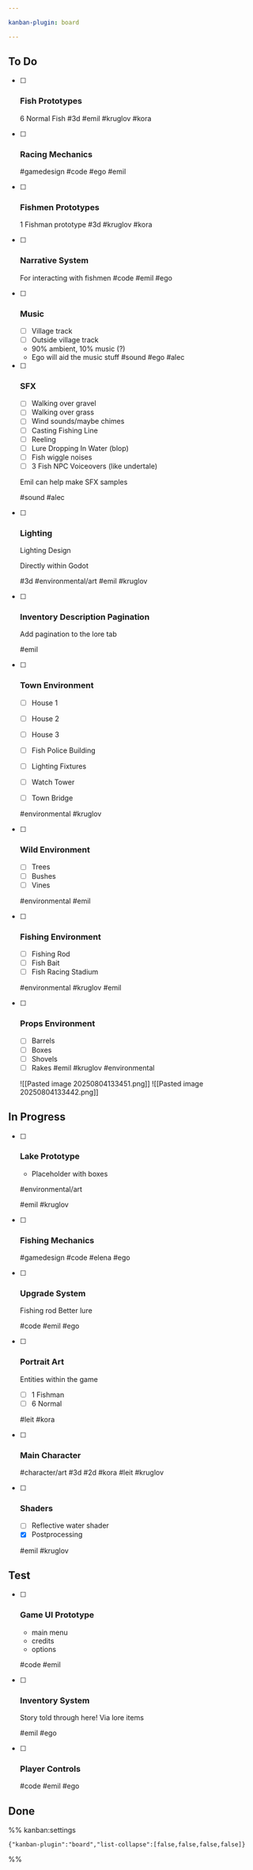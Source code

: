 ```yaml
---

kanban-plugin: board

---
```


## To Do

- [ ] ### Fish Prototypes
	6 Normal Fish
	#3d 
	#emil #kruglov #kora
- [ ] ### Racing Mechanics
	
	#gamedesign #code 
	#ego #emil
- [ ] ### Fishmen Prototypes
	1 Fishman prototype
	#3d 
	#kruglov #kora
- [ ] ### Narrative System
	For interacting with fishmen
	#code 
	#emil #ego
- [ ] ### Music
	- [ ] Village track
	- [ ] Outside village track
	
	- 90% ambient, 10% music (?)
	- Ego will aid the music stuff
	#sound 
	#ego #alec
- [ ] ### SFX
	
	- [ ] Walking over gravel
	- [ ] Walking over grass
	- [ ] Wind sounds/maybe chimes
	- [ ] Casting Fishing Line
	- [ ] Reeling
	- [ ] Lure Dropping In Water (blop)
	- [ ] Fish wiggle noises
	- [ ] 3 Fish NPC Voiceovers (like undertale)
	
	Emil can help make SFX samples
	
	#sound 
	#alec
- [ ] ### Lighting
	Lighting Design 
	
	Directly within Godot
	
	#3d #environmental/art 
	#emil #kruglov
- [ ] ### Inventory Description Pagination
	
	Add pagination to the lore tab
	
	#emil
- [ ] ### Town Environment
	 - [ ] House 1
	- [ ] House 2
	- [ ] House 3
	- [ ] Fish Police Building
	
	- [ ] Lighting Fixtures
	
	- [ ] Watch Tower
	- [ ] Town Bridge
	
	#environmental 
	#kruglov
- [ ] ### Wild Environment
	- [ ] Trees
	- [ ] Bushes
	- [ ] Vines
	
	#environmental 
	#emil
- [ ] ### Fishing Environment
	- [ ] Fishing Rod
	- [ ] Fish Bait
	- [ ] Fish Racing Stadium
	
	#environmental 
	#kruglov #emil
- [ ] ### Props Environment
	
	- [ ] Barrels
	- [ ] Boxes
	- [ ] Shovels
	- [ ] Rakes
	#emil #kruglov 
	#environmental 
	
	![[Pasted image 20250804133451.png]]
	![[Pasted image 20250804133442.png]]


## In Progress

- [ ] ### Lake Prototype
	- Placeholder with boxes
	
	#environmental/art 
	
	#emil #kruglov
- [ ] ### Fishing Mechanics
	
	
	#gamedesign #code 
	#elena #ego
- [ ] ### Upgrade System
	Fishing rod
	Better lure
	
	#code 
	#emil #ego
- [ ] ### Portrait Art
	Entities within the game
	- [ ] 1 Fishman
	- [ ] 6 Normal
	
	#leit #kora
- [ ] ### Main Character 
	
	#character/art #3d #2d 
	#kora #leit #kruglov
- [ ] ### Shaders
	
	- [ ] Reflective water shader
	- [x] Postprocessing
	
	#emil #kruglov


## Test

- [ ] ### Game UI Prototype
	- main menu
	- credits
	- options
	
	#code 
	#emil
- [ ] ### Inventory System
	Story told through here! Via lore items
	
	#emil #ego
- [ ] ### Player Controls
	
	#code 
	#emil #ego


## Done





%% kanban:settings
```
{"kanban-plugin":"board","list-collapse":[false,false,false,false]}
```
%%